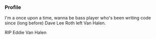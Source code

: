 ### Profile

I'm a once upon a time, wanna be bass player who's been writing code since (long before) Dave Lee Roth left Van Halen.

RIP Eddie Van Halen
